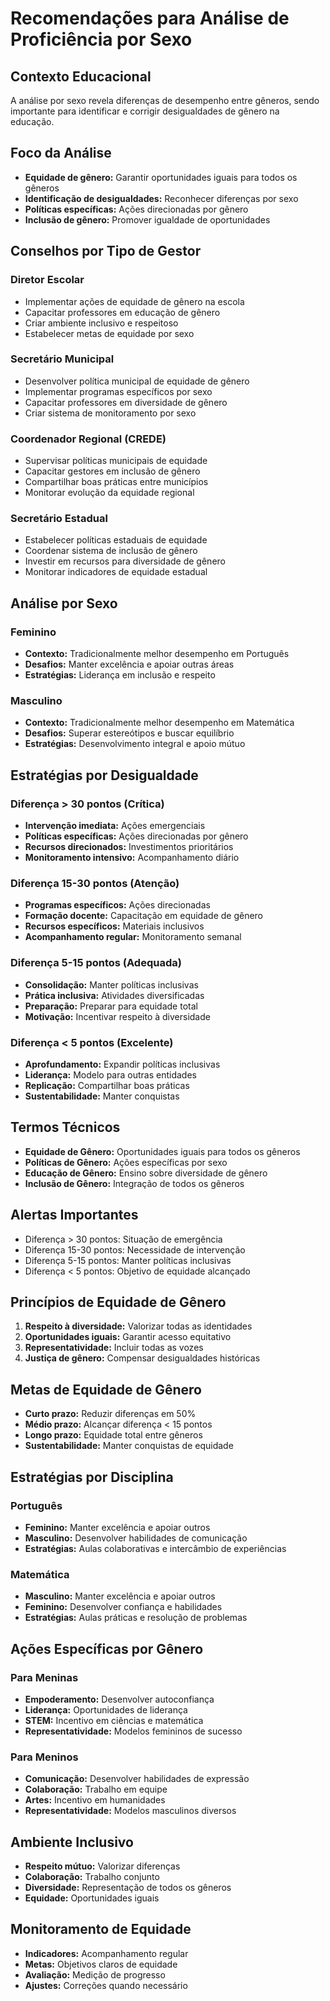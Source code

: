 # Recomendações para Análise de Proficiência por Sexo

## Contexto Educacional
A análise por sexo revela diferenças de desempenho entre gêneros, sendo importante para identificar e corrigir desigualdades de gênero na educação.

## Foco da Análise
- **Equidade de gênero:** Garantir oportunidades iguais para todos os gêneros
- **Identificação de desigualdades:** Reconhecer diferenças por sexo
- **Políticas específicas:** Ações direcionadas por gênero
- **Inclusão de gênero:** Promover igualdade de oportunidades

## Conselhos por Tipo de Gestor

### Diretor Escolar
- Implementar ações de equidade de gênero na escola
- Capacitar professores em educação de gênero
- Criar ambiente inclusivo e respeitoso
- Estabelecer metas de equidade por sexo

### Secretário Municipal
- Desenvolver política municipal de equidade de gênero
- Implementar programas específicos por sexo
- Capacitar professores em diversidade de gênero
- Criar sistema de monitoramento por sexo

### Coordenador Regional (CREDE)
- Supervisar políticas municipais de equidade
- Capacitar gestores em inclusão de gênero
- Compartilhar boas práticas entre municípios
- Monitorar evolução da equidade regional

### Secretário Estadual
- Estabelecer políticas estaduais de equidade
- Coordenar sistema de inclusão de gênero
- Investir em recursos para diversidade de gênero
- Monitorar indicadores de equidade estadual

## Análise por Sexo

### Feminino
- **Contexto:** Tradicionalmente melhor desempenho em Português
- **Desafios:** Manter excelência e apoiar outras áreas
- **Estratégias:** Liderança em inclusão e respeito

### Masculino
- **Contexto:** Tradicionalmente melhor desempenho em Matemática
- **Desafios:** Superar estereótipos e buscar equilíbrio
- **Estratégias:** Desenvolvimento integral e apoio mútuo

## Estratégias por Desigualdade

### Diferença > 30 pontos (Crítica)
- **Intervenção imediata:** Ações emergenciais
- **Políticas específicas:** Ações direcionadas por gênero
- **Recursos direcionados:** Investimentos prioritários
- **Monitoramento intensivo:** Acompanhamento diário

### Diferença 15-30 pontos (Atenção)
- **Programas específicos:** Ações direcionadas
- **Formação docente:** Capacitação em equidade de gênero
- **Recursos específicos:** Materiais inclusivos
- **Acompanhamento regular:** Monitoramento semanal

### Diferença 5-15 pontos (Adequada)
- **Consolidação:** Manter políticas inclusivas
- **Prática inclusiva:** Atividades diversificadas
- **Preparação:** Preparar para equidade total
- **Motivação:** Incentivar respeito à diversidade

### Diferença < 5 pontos (Excelente)
- **Aprofundamento:** Expandir políticas inclusivas
- **Liderança:** Modelo para outras entidades
- **Replicação:** Compartilhar boas práticas
- **Sustentabilidade:** Manter conquistas

## Termos Técnicos
- **Equidade de Gênero:** Oportunidades iguais para todos os gêneros
- **Políticas de Gênero:** Ações específicas por sexo
- **Educação de Gênero:** Ensino sobre diversidade de gênero
- **Inclusão de Gênero:** Integração de todos os gêneros

## Alertas Importantes
- Diferença > 30 pontos: Situação de emergência
- Diferença 15-30 pontos: Necessidade de intervenção
- Diferença 5-15 pontos: Manter políticas inclusivas
- Diferença < 5 pontos: Objetivo de equidade alcançado

## Princípios de Equidade de Gênero
1. **Respeito à diversidade:** Valorizar todas as identidades
2. **Oportunidades iguais:** Garantir acesso equitativo
3. **Representatividade:** Incluir todas as vozes
4. **Justiça de gênero:** Compensar desigualdades históricas

## Metas de Equidade de Gênero
- **Curto prazo:** Reduzir diferenças em 50%
- **Médio prazo:** Alcançar diferença < 15 pontos
- **Longo prazo:** Equidade total entre gêneros
- **Sustentabilidade:** Manter conquistas de equidade

## Estratégias por Disciplina

### Português
- **Feminino:** Manter excelência e apoiar outros
- **Masculino:** Desenvolver habilidades de comunicação
- **Estratégias:** Aulas colaborativas e intercâmbio de experiências

### Matemática
- **Masculino:** Manter excelência e apoiar outros
- **Feminino:** Desenvolver confiança e habilidades
- **Estratégias:** Aulas práticas e resolução de problemas

## Ações Específicas por Gênero

### Para Meninas
- **Empoderamento:** Desenvolver autoconfiança
- **Liderança:** Oportunidades de liderança
- **STEM:** Incentivo em ciências e matemática
- **Representatividade:** Modelos femininos de sucesso

### Para Meninos
- **Comunicação:** Desenvolver habilidades de expressão
- **Colaboração:** Trabalho em equipe
- **Artes:** Incentivo em humanidades
- **Representatividade:** Modelos masculinos diversos

## Ambiente Inclusivo
- **Respeito mútuo:** Valorizar diferenças
- **Colaboração:** Trabalho conjunto
- **Diversidade:** Representação de todos os gêneros
- **Equidade:** Oportunidades iguais

## Monitoramento de Equidade
- **Indicadores:** Acompanhamento regular
- **Metas:** Objetivos claros de equidade
- **Avaliação:** Medição de progresso
- **Ajustes:** Correções quando necessário
